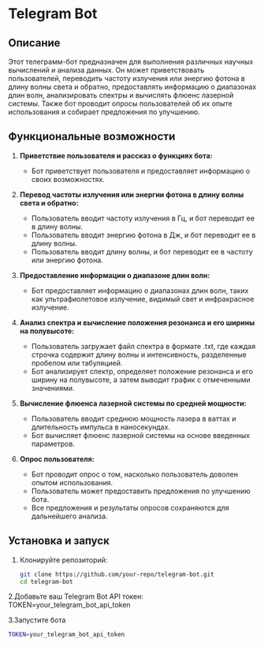 # Telegram Bot

## Описание
Этот телеграмм-бот предназначен для выполнения различных научных вычислений и анализа данных. Он может приветствовать пользователей, переводить частоту излучения или энергию фотона в длину волны света и обратно, предоставлять информацию о диапазонах длин волн, анализировать спектры и вычислять флюенс лазерной системы. Также бот проводит опросы пользователей об их опыте использования и собирает предложения по улучшению.

## Функциональные возможности
1. **Приветствие пользователя и рассказ о функциях бота:**
   - Бот приветствует пользователя и предоставляет информацию о своих возможностях.

2. **Перевод частоты излучения или энергии фотона в длину волны света и обратно:**
   - Пользователь вводит частоту излучения в Гц, и бот переводит ее в длину волны.
   - Пользователь вводит энергию фотона в Дж, и бот переводит ее в длину волны.
   - Пользователь вводит длину волны, и бот переводит ее в частоту или энергию фотона.

3. **Предоставление информации о диапазоне длин волн:**
   - Бот предоставляет информацию о диапазонах длин волн, таких как ультрафиолетовое излучение, видимый свет и инфракрасное излучение.

4. **Анализ спектра и вычисление положения резонанса и его ширины на полувысоте:**
   - Пользователь загружает файл спектра в формате .txt, где каждая строчка содержит длину волны и интенсивность, разделенные пробелом или табуляцией.
   - Бот анализирует спектр, определяет положение резонанса и его ширину на полувысоте, а затем выводит график с отмеченными значениями.

5. **Вычисление флюенса лазерной системы по средней мощности:**
   - Пользователь вводит среднюю мощность лазера в ваттах и длительность импульса в наносекундах.
   - Бот вычисляет флюенс лазерной системы на основе введенных параметров.

6. **Опрос пользователя:**
   - Бот проводит опрос о том, насколько пользователь доволен опытом использования.
   - Пользователь может предоставить предложения по улучшению бота.
   - Все предложения и результаты опросов сохраняются для дальнейшего анализа.

## Установка и запуск
1. Клонируйте репозиторий:
   ```bash
   git clone https://github.com/your-repo/telegram-bot.git
   cd telegram-bot
   
2.Добавьте ваш Telegram Bot API токен:
   TOKEN=your_telegram_bot_api_token

   
3.Запустите бота
   ```bash
   TOKEN=your_telegram_bot_api_token




